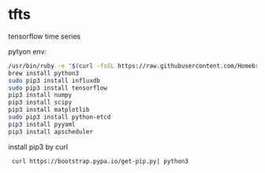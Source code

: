 # tfts
tensorflow time series


pytyon env:

```sh
/usr/bin/ruby -e "$(curl -fsSL https://raw.githubusercontent.com/Homebrew/install/master/install)"
brew install python3
sudo pip3 install influxdb
sudo pip3 install tensorflow
pip3 install numpy
pip3 install scipy
pip3 install matplotlib
sudo pip3 install python-etcd
pip3 install pyyaml
pip3 install apscheduler
```


install pip3 by curl

```
 curl https://bootstrap.pypa.io/get-pip.py| python3

```





